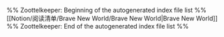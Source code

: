 %% Zoottelkeeper: Beginning of the autogenerated index file list  %%
 [[Notion/阅读清单/Brave New World/Brave New World|Brave New World]]
%% Zoottelkeeper: End of the autogenerated index file list  %%
